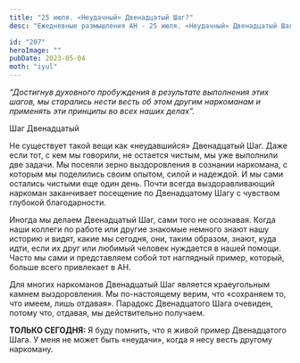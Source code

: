 ```yaml
---
title: "25 июля. «Неудачный» Двенадцатый Шаг?"
desc: "Ежедневные размышления АН - 25 июля. «Неудачный» Двенадцатый Шаг?"

id: "207"
heroImage: ""
pubDate: 2023-05-04
moth: "iyul"
---
```


_“Достигнув духовного пробуждения в результате выполнения этих шагов, мы
старались нести весть об этом другим наркоманам и применять эти принципы во
всех наших делах”._

Шаг Двенадцатый

Не существует такой вещи как «неудавшийся» Двенадцатый Шаг. Даже если тот, с
кем мы говорили, не остается чистым, мы уже выполнили две задачи. Мы посеяли
зерно выздоровления в сознании наркомана, с которым мы поделились своим
опытом, силой и надеждой. И мы сами остались чистыми еще один день. Почти
всегда выздоравливающий наркоман заканчивает посещение по Двенадцатому Шагу с
чувством глубокой благодарности.

Иногда мы делаем Двенадцатый Шаг, сами того не осознавая. Когда наши коллеги
по работе или другие знакомые немного знают нашу историю и видят, какие мы
сегодня, они, таким образом, знают, куда идти, если их друг или любимый
человек нуждается в нашей помощи. Часто мы сами и представляем собой тот
наглядный пример, который, больше всего привлекает в АН.

Для многих наркоманов Двенадцатый Шаг является краеугольным камнем
выздоровления. Мы по-настоящему верим, что «сохраняем то, что имеем, лишь
отдавая». Парадокс Двенадцатого Шага очевиден, потому что, отдавая, мы
действительно получаем.

**ТОЛЬКО СЕГОДНЯ:** Я буду помнить, что я живой пример Двенадцатого Шага. У
меня не может быть «неудачи», когда я несу весть другому наркоману.
